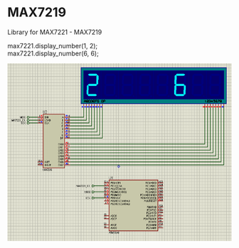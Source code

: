 # MAX7219

Library for MAX7221 - MAX7219<br/>

max7221.display_number(1, 2);<br/>
max7221.display_number(6, 6);<br/>

<img align="left" width="650" height="400" src="https://github.com/josimarpereiraleite/MAX7219/blob/main/Images/capture-20210919-013956.png">
<br /><br /><br /><br /><br /><br /><br /><br /><br /><br /><br /><br /><br /><br /><br /><br /><br /><br />
